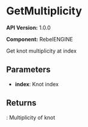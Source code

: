 # GetMultiplicity

**API Version:** 1.0.0

**Component:** RebelENGINE

Get knot multiplicity at index

## Parameters

- **index**: Knot index

## Returns

: Multiplicity of knot

